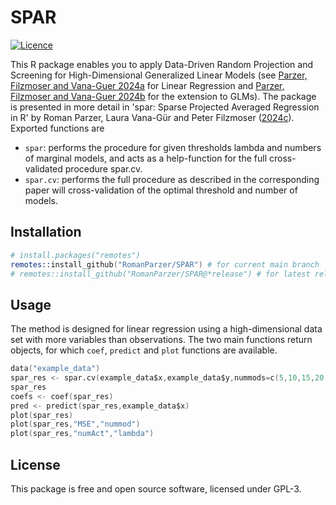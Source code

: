 SPAR
======================

[![Licence](https://img.shields.io/badge/licence-GPL--3-blue.svg)](https://www.gnu.org/licenses/gpl-3.0.en.html)

This R package enables you to apply Data-Driven Random Projection and Screening for High-Dimensional Generalized Linear Models (see [Parzer, Filzmoser and Vana-Guer 2024a](https://doi.org/10.48550/arXiv.2312.00130) for Linear Regression and [Parzer, Filzmoser and Vana-Guer 2024b](https://arxiv.org/abs/2410.00971) for the extension to GLMs).
The package is presented in more detail in  'spar: Sparse Projected Averaged Regression in R' by Roman Parzer, Laura Vana-Gür and Peter Filzmoser ([2024c](https://arxiv.org/abs/2411.17808)).
Exported functions are

- `spar`: performs the procedure for given thresholds lambda and numbers of marginal models, and acts as a help-function for the full cross-validated procedure spar.cv.
- `spar.cv`: performs the full procedure as described in the corresponding paper will cross-validation of the optimal threshold and number of models.

## Installation

```s
# install.packages("remotes")
remotes::install_github("RomanParzer/SPAR") # for current main branch
# remotes::install_github("RomanParzer/SPAR@*release") # for latest release
```

## Usage 

The method is designed for linear regression using a high-dimensional data set with more variables than observations.
The two main functions return objects, for which `coef`, `predict` and `plot` functions are available.

```s
data("example_data")
spar_res <- spar.cv(example_data$x,example_data$y,nummods=c(5,10,15,20,25,30))
spar_res
coefs <- coef(spar_res)
pred <- predict(spar_res,example_data$x)
plot(spar_res)
plot(spar_res,"MSE","nummod")
plot(spar_res,"numAct","lambda")
```

## License

This package is free and open source software, licensed under GPL-3.
